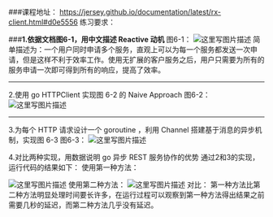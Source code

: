 ###课程地址：
https://jersey.github.io/documentation/latest/rx-client.html#d0e5556
练习要求：

###**1.依据文档图6-1，用中文描述 Reactive 动机**
图6-1：
![这里写图片描述](http://img.blog.csdn.net/20180103134259242?watermark/2/text/aHR0cDovL2Jsb2cuY3Nkbi5uZXQvcXFfMzY4MTY5MTI=/font/5a6L5L2T/fontsize/400/fill/I0JBQkFCMA==/dissolve/70/gravity/SouthEast)
简单描述为：一个用户同时申请多个服务，直观上可以为每一个服务都发送一次申请，但是这样不利于效率工作。使用无扩展的客户服务之后，用户只需要为所有的服务申请一次即可得到所有的响应，提高了效率。

---------------------------------------------------
2.使用 go HTTPClient 实现图 6-2 的 Naive Approach
图6-2：
![这里写图片描述](http://img.blog.csdn.net/20180103134734002?watermark/2/text/aHR0cDovL2Jsb2cuY3Nkbi5uZXQvcXFfMzY4MTY5MTI=/font/5a6L5L2T/fontsize/400/fill/I0JBQkFCMA==/dissolve/70/gravity/SouthEast)

------------------------------
3.为每个 HTTP 请求设计一个 goroutine ，利用 Channel 搭建基于消息的异步机制，实现图 6-3
图6-3：
![这里写图片描述](http://img.blog.csdn.net/20180103134839227?watermark/2/text/aHR0cDovL2Jsb2cuY3Nkbi5uZXQvcXFfMzY4MTY5MTI=/font/5a6L5L2T/fontsize/400/fill/I0JBQkFCMA==/dissolve/70/gravity/SouthEast)

4.对比两种实现，用数据说明 go 异步 REST 服务协作的优势
通过2和3的实现，运行代码的结果如下：
使用第一种方法：

![这里写图片描述](http://img.blog.csdn.net/20180103135819738?watermark/2/text/aHR0cDovL2Jsb2cuY3Nkbi5uZXQvcXFfMzY4MTY5MTI=/font/5a6L5L2T/fontsize/400/fill/I0JBQkFCMA==/dissolve/70/gravity/SouthEast)
使用第二种方法：
![这里写图片描述](http://img.blog.csdn.net/20180103135844851?watermark/2/text/aHR0cDovL2Jsb2cuY3Nkbi5uZXQvcXFfMzY4MTY5MTI=/font/5a6L5L2T/fontsize/400/fill/I0JBQkFCMA==/dissolve/70/gravity/SouthEast)
对比：
第一种方法比第二种方法明显处理时间要长许多，在运行过程可以观察到第一种方法得出结果之前需要几秒的延迟，而第二种方法几乎没有延迟。
